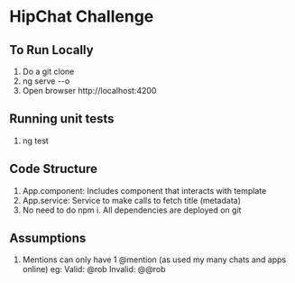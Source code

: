 # HipChat Challenge

## To Run Locally

1. Do a git clone
2. ng serve --o
3. Open browser http://localhost:4200

## Running unit tests

1. ng test

## Code Structure
1. App.component: Includes component that interacts with template
2. App.service: Service to make calls to fetch title (metadata)
3. No need to do npm i. All dependencies are deployed on git


## Assumptions
1. Mentions can only have 1 @mention (as used my many chats and apps online)
  eg: Valid: @rob Invalid: @@rob



